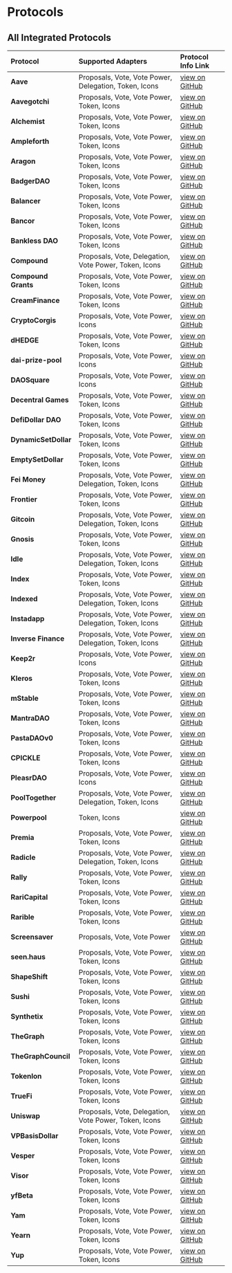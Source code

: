 # Protocols

## All Integrated Protocols

| Protocol | Supported Adapters | Protocol Info Link |
| :--- | :--- | :--- |
| **Aave** | Proposals, Vote, Vote Power, Delegation, Token, Icons | [view on GitHub](https://github.com/boardroom-inc/protocol-Info/tree/main/protocols/aave) |
| **Aavegotchi** | Proposals, Vote, Vote Power, Token, Icons | [view on GitHub](https://github.com/boardroom-inc/protocol-Info/tree/main/protocols/aavegotchi) |
| **Alchemist** | Proposals, Vote, Vote Power, Token, Icons | [view on GitHub](https://github.com/boardroom-inc/protocol-Info/tree/main/protocols/alchemist) |
| **Ampleforth** | Proposals, Vote, Vote Power, Token, Icons | [view on GitHub](https://github.com/boardroom-inc/protocol-Info/tree/main/protocols/ampleforth) |
| **Aragon** | Proposals, Vote, Vote Power, Token, Icons | [view on GitHub](https://github.com/boardroom-inc/protocol-Info/tree/main/protocols/aragon) |
| **BadgerDAO** | Proposals, Vote, Vote Power, Token, Icons | [view on GitHub](https://github.com/boardroom-inc/protocol-Info/tree/main/protocols/badgerdao) |
| **Balancer** | Proposals, Vote, Vote Power, Token, Icons | [view on GitHub](https://github.com/boardroom-inc/protocol-Info/tree/main/protocols/balancer) |
| **Bancor** | Proposals, Vote, Vote Power, Token, Icons | [view on GitHub](https://github.com/boardroom-inc/protocol-Info/tree/main/protocols/bancor) |
| **Bankless DAO** | Proposals, Vote, Vote Power, Token, Icons | [view on GitHub](https://github.com/boardroom-inc/protocol-Info/tree/main/protocols/banklessvault) |
| **Compound** | Proposals, Vote, Delegation, Vote Power, Token, Icons | [view on GitHub](https://github.com/boardroom-inc/protocol-Info/tree/main/protocols/compound) |
| **Compound Grants** | Proposals, Vote, Vote Power, Token, Icons | [view on GitHub](https://github.com/boardroom-inc/protocol-Info/tree/main/protocols/compoundgrants) |
| **CreamFinance** | Proposals, Vote, Vote Power, Token, Icons | [view on GitHub](https://github.com/boardroom-inc/protocol-Info/tree/main/protocols/creamfinance) |
| **CryptoCorgis** | Proposals, Vote, Vote Power, Icons | [view on GitHub](https://github.com/boardroom-inc/protocol-Info/tree/main/protocols/cryptocorgis) |
| **dHEDGE** | Proposals, Vote, Vote Power, Token, Icons | [view on GitHub](https://github.com/boardroom-inc/protocol-Info/tree/main/protocols/dhedge) |
| **dai-prize-pool** | Proposals, Vote, Vote Power, Icons | [view on GitHub](https://github.com/boardroom-inc/protocol-Info/tree/main/protocols/daiprizepool) |
| **DAOSquare** | Proposals, Vote, Vote Power, Icons | [view on GitHub](https://github.com/boardroom-inc/protocol-Info/tree/main/protocols/daosquare) |
| **Decentral Games** | Proposals, Vote, Vote Power, Token, Icons | [view on GitHub](https://github.com/boardroom-inc/protocol-Info/tree/main/protocols/decentralgames) |
| **DefiDollar DAO** | Proposals, Vote, Vote Power, Token, Icons | [view on GitHub](https://github.com/boardroom-inc/protocol-Info/tree/main/protocols/defidollar) |
| **DynamicSetDollar** | Proposals, Vote, Vote Power, Token, Icons | [view on GitHub](https://github.com/boardroom-inc/protocol-Info/tree/main/protocols/dsd) |
| **EmptySetDollar** | Proposals, Vote, Vote Power, Token, Icons | [view on GitHub](https://github.com/boardroom-inc/protocol-Info/tree/main/protocols/esd) |
| **Fei Money** | Proposals, Vote, Vote Power, Delegation, Token, Icons | [view on GitHub](https://github.com/boardroom-inc/protocol-Info/tree/main/protocols/fei) |
| **Frontier** | Proposals, Vote, Vote Power, Token, Icons | [view on GitHub](https://github.com/boardroom-inc/protocol-Info/tree/main/protocols/frontier) |
| **Gitcoin** | Proposals, Vote, Vote Power, Delegation, Token, Icons | [view on GitHub](https://github.com/boardroom-inc/protocol-Info/tree/main/protocols/gitcoin) |
| **Gnosis** | Proposals, Vote, Vote Power, Token, Icons | [view on GitHub](https://github.com/boardroom-inc/protocol-Info/tree/main/protocols/gnosis) |
| **Idle** | Proposals, Vote, Vote Power, Delegation, Token, Icons | [view on GitHub](https://github.com/boardroom-inc/protocol-Info/tree/main/protocols/idlefinance) |
| **Index** | Proposals, Vote, Vote Power, Token, Icons | [view on GitHub](https://github.com/boardroom-inc/protocol-Info/tree/main/protocols/indexCoop) |
| **Indexed** | Proposals, Vote, Vote Power, Delegation, Token, Icons | [view on GitHub](https://github.com/boardroom-inc/protocol-Info/tree/main/protocols/indexed) |
| **Instadapp** | Proposals, Vote, Vote Power, Delegation, Token, Icons | [view on GitHub](https://github.com/boardroom-inc/protocol-Info/tree/main/protocols/instadapp) |
| **Inverse Finance** | Proposals, Vote, Vote Power, Delegation, Token, Icons | [view on GitHub](https://github.com/boardroom-inc/protocol-Info/tree/main/protocols/inverse) |
| **Keep2r** | Proposals, Vote, Vote Power, Icons | [view on GitHub](https://github.com/boardroom-inc/protocol-Info/tree/main/protocols/keep2r) |
| **Kleros** | Proposals, Vote, Vote Power, Token, Icons | [view on GitHub](https://github.com/boardroom-inc/protocol-Info/tree/main/protocols/kleros) |
| **mStable** | Proposals, Vote, Vote Power, Token, Icons | [view on GitHub](https://github.com/boardroom-inc/protocol-Info/tree/main/protocols/mstable) |
| **MantraDAO** | Proposals, Vote, Vote Power, Token, Icons | [view on GitHub](https://github.com/boardroom-inc/protocol-Info/tree/main/protocols/mantraDao) |
| **PastaDAOv0** | Proposals, Vote, Vote Power, Token, Icons | [view on GitHub](https://github.com/boardroom-inc/protocol-Info/tree/main/protocols/pasta) |
| **CPICKLE** | Proposals, Vote, Vote Power, Token, Icons | [view on GitHub](https://github.com/boardroom-inc/protocol-Info/tree/main/protocols/pickle) |
| **PleasrDAO** | Proposals, Vote, Vote Power, Icons | [view on GitHub](https://github.com/boardroom-inc/protocol-Info/tree/main/protocols/pleasrdao) |
| **PoolTogether** | Proposals, Vote, Vote Power, Delegation, Token, Icons | [view on GitHub](https://github.com/boardroom-inc/protocol-Info/tree/main/protocols/pooltogether) |
| **Powerpool** | Token, Icons | [view on GitHub](https://github.com/boardroom-inc/protocol-Info/tree/main/protocols/powerpool) |
| **Premia** | Proposals, Vote, Vote Power, Token, Icons | [view on GitHub](https://github.com/boardroom-inc/protocol-Info/tree/main/protocols/premia) |
| **Radicle** | Proposals, Vote, Vote Power, Delegation, Token, Icons | [view on GitHub](https://github.com/boardroom-inc/protocol-Info/tree/main/protocols/radicle) |
| **Rally** | Proposals, Vote, Vote Power, Token, Icons | [view on GitHub](https://github.com/boardroom-inc/protocol-Info/tree/main/protocols/rally) |
| **RariCapital** | Proposals, Vote, Vote Power, Token, Icons | [view on GitHub](https://github.com/boardroom-inc/protocol-Info/tree/main/protocols/rari) |
| **Rarible** | Proposals, Vote, Vote Power, Token, Icons | [view on GitHub](https://github.com/boardroom-inc/protocol-Info/tree/main/protocols/rarible) |
| **Screensaver** | Proposals, Vote, Vote Power | [view on GitHub](https://github.com/boardroom-inc/protocol-Info/tree/main/protocols/screensaver) |
| **seen.haus** | Proposals, Vote, Vote Power, Token, Icons | [view on GitHub](https://github.com/boardroom-inc/protocol-Info/tree/main/protocols/seen) |
| **ShapeShift** | Proposals, Vote, Vote Power, Token, Icons | [view on GitHub](https://github.com/boardroom-inc/protocol-Info/tree/main/protocols/shapeshift) |
| **Sushi** | Proposals, Vote, Vote Power, Token, Icons | [view on GitHub](https://github.com/boardroom-inc/protocol-Info/tree/main/protocols/sushi) |
| **Synthetix** | Proposals, Vote, Vote Power, Token, Icons | [view on GitHub](https://github.com/boardroom-inc/protocol-Info/tree/main/protocols/synthetix) |
| **TheGraph** | Proposals, Vote, Vote Power, Token, Icons | [view on GitHub](https://github.com/boardroom-inc/protocol-Info/tree/main/protocols/graphprotocol) |
| **TheGraphCouncil** | Proposals, Vote, Vote Power, Token, Icons | [view on GitHub](https://github.com/boardroom-inc/protocol-Info/tree/main/protocols/thegraphcouncil) |
| **Tokenlon** | Proposals, Vote, Vote Power, Token, Icons | [view on GitHub](https://github.com/boardroom-inc/protocol-Info/tree/main/protocols/tokenlon) |
| **TrueFi** | Proposals, Vote, Vote Power, Token, Icons | [view on GitHub](https://github.com/boardroom-inc/protocol-Info/tree/main/protocols/truefigov) |
| **Uniswap** | Proposals, Vote, Delegation, Vote Power, Token, Icons | [view on GitHub](https://github.com/boardroom-inc/protocol-Info/tree/main/protocols/uniswap) |
| **VPBasisDollar** | Proposals, Vote, Vote Power, Token, Icons | [view on GitHub](https://github.com/boardroom-inc/protocol-Info/tree/main/protocols/basisdollar) |
| **Vesper** | Proposals, Vote, Vote Power, Token, Icons | [view on GitHub](https://github.com/boardroom-inc/protocol-Info/tree/main/protocols/vsp) |
| **Visor** | Proposals, Vote, Vote Power, Token, Icons | [view on GitHub](https://github.com/boardroom-inc/protocol-Info/tree/main/protocols/visor) |
| **yfBeta** | Proposals, Vote, Vote Power, Token, Icons | [view on GitHub](https://github.com/boardroom-inc/protocol-Info/tree/main/protocols/yfbeta) |
| **Yam** | Proposals, Vote, Vote Power, Token, Icons | [view on GitHub](https://github.com/boardroom-inc/protocol-Info/tree/main/protocols/yam) |
| **Yearn** | Proposals, Vote, Vote Power, Token, Icons | [view on GitHub](https://github.com/boardroom-inc/protocol-Info/tree/main/protocols/ybaby) |
| **Yup** | Proposals, Vote, Vote Power, Token, Icons | [view on GitHub](https://github.com/boardroom-inc/protocol-Info/tree/main/protocols/yup) |

